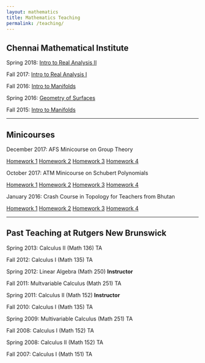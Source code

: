 ```yaml
---
layout: mathematics
title: Mathematics Teaching
permalink: /teaching/
---
```


## Chennai Mathematical Institute

Spring 2018:
<a href="/teaching_material/analysis_2018spring/index.html">Intro to Real Analysis II</a>

Fall 2017:
<a href="/teaching_material/analysis_2017fall/index.html">Intro to Real Analysis I</a>

Fall 2016:
<a href="/teaching_material/manifolds_fall_2016/manifolds_2016fall.html">Intro to Manifolds</a>

Spring 2016:
<a href="/teaching_material/manifolds_spring_2016/manifolds_2016spring.html">Geometry of Surfaces</a>

Fall 2015:
<a href="/teaching_material/manifolds_fall_2015/manifolds_2015fall.html">Intro to Manifolds</a>

<hr>

## Minicourses

December 2017: AFS Minicourse on Group Theory

<a href="/teaching_material/AFS1/AFS_2017_day1.pdf">Homework 1</a> <a href="/teaching_material/AFS1/AFS_2017_day2.pdf">Homework 2</a> <a href="/teaching_material/AFS1/AFS_2017_day3.pdf">Homework 3</a> <a href="/teaching_material/AFS1/AFS_2017_day4.pdf">Homework 4</a>

October 2017: ATM Minicourse on Schubert Polynomials

<a href="/teaching_material/ATM/HW1.pdf">Homework 1</a> <a href="/teaching_material/ATM/HW2.pdf">Homework 2</a> <a href="/teaching_material/ATM/HW3.pdf">Homework 3</a> <a href="/teaching_material/ATM/HW4.pdf">Homework 4</a>

January 2016: Crash Course in Topology for Teachers from Bhutan

<a href="/teaching_material/Topology_Bhutan/Worksheet1.pdf">Homework 1</a> <a href="/teaching_material/Topology_Bhutan/Worksheet2.pdf">Homework 2</a> <a href="/teaching_material/Topology_Bhutan/Worksheet3.pdf">Homework 3</a> <a href="/teaching_material/Topology_Bhutan/Worksheet4.pdf">Homework 4</a>

<hr>

## Past Teaching at Rutgers New Brunswick


Spring 2013: Calculus II (Math 136) TA

Fall 2012: Calculus I (Math 135) TA

Spring 2012: Linear Algebra (Math 250) <b>Instructor</b>

Fall 2011: Multvariable Calculus (Math 251) TA

Spring 2011: Calculus II (Math 152) <b>Instructor</b> 

Fall 2010: Calculus I (Math 135) TA

Spring 2009: Multivariable Calculus (Math 251) TA

Fall 2008: Calculus I (Math 152) TA

Spring 2008: Calculus II (Math 152) TA

Fall 2007: Calculus I (Math 151) TA


